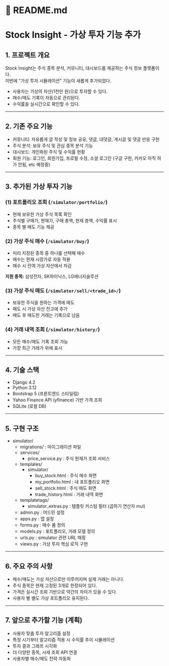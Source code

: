 <!-- Back/README.md -->
<!-- README.md -->
<!-- README.md -->
# 📄 README.md

# Stock Insight - 가상 투자 기능 추가

## 1. 프로젝트 개요
Stock Insight는 주식 종목 분석, 커뮤니티, 대시보드를 제공하는 주식 정보 플랫폼이다.  
이번에 "가상 투자 시뮬레이션" 기능이 새롭게 추가되었다.

- 사용자는 가상의 자산(1천만 원)으로 투자할 수 있다.
- 매수/매도 기록이 자동으로 관리된다.
- 수익률을 실시간으로 확인할 수 있다.

---

## 2. 기존 주요 기능

- 커뮤니티: 자유롭게 글 작성 및 정보 공유, 댓글, 대댓글, 게시글 및 댓글 반응 구현
- 주식 분석: 보유 주식 및 관심 종목 분석 기능
- 대시보드: 개인화된 주식 및 수익률 현황
- 회원 기능: 로그인, 회원가입, 프로필 수정, 소셜 로그인 (구글 구현, 카카오 아직 허가 안됨, etc 예정중)

---

## 3. 추가된 가상 투자 기능

### (1) 포트폴리오 조회 (`/simulator/portfolio/`)

- 현재 보유한 가상 주식 목록 확인
- 주식별 구매가, 현재가, 구매 총액, 현재 총액, 수익률 표시
- 종목 별 매도 기능 제공

### (2) 가상 주식 매수 (`/simulator/buy/`)

- 미리 지정된 종목 중 하나를 선택해 매수
- 매수는 현재 시장가로 자동 적용
- 매수 시 잔여 가상 자산에서 차감

**지원 종목:** 삼성전자, SK하이닉스, LG에너지솔루션

### (3) 가상 주식 매도 (`/simulator/sell/<trade_id>/`)

- 보유한 주식을 원하는 가격에 매도
- 매도 시 가상 자산 잔고에 추가
- 매도 후 매도한 거래는 기록으로 남음

### (4) 거래 내역 조회 (`/simulator/history/`)

- 모든 매수/매도 기록 조회 가능
- 가장 최근 거래가 위에 표시

---

## 4. 기술 스택

- Django 4.2
- Python 3.12
- Bootstrap 5 (프론트엔드 스타일링)
- Yahoo Finance API (yfinance) 기반 가격 조회
- SQLite (로컬 DB)

---

## 5. 구현 구조

- simulator/
  - migrations/ : 마이그레이션 파일
  - services/
    - price_service.py : 주식 현재가 조회 서비스
  - templates/
    - simulator/
      - buy_stock.html : 주식 매수 화면
      - my_portfolio.html : 내 포트폴리오 화면
      - sell_stock.html : 주식 매도 화면
      - trade_history.html : 거래 내역 화면
  - templatetags/
    - simulator_extras.py : 템플릿 커스텀 필터 (곱하기 연산자 mul)
  - admin.py : 어드민 설정
  - apps.py : 앱 설정
  - forms.py : 매수 폼 정의
  - models.py : 포트폴리오, 거래 모델 정의
  - urls.py : simulator 관련 URL 매핑
  - views.py : 가상 투자 핵심 로직 구현

---

## 6. 주요 주의 사항

- 매수/매도는 가상 자산으로만 이루어지며 실제 거래는 아니다.
- 주식 종목은 현재 고정된 3개로 한정되어 있다.
- 가격은 실시간 조회 기반으로 약간의 차이가 있을 수 있다.
- 사용자 별 별도 가상 포트폴리오 유지된다.

---

## 7. 앞으로 추가할 기능 (계획)

- 사용자 맞춤 투자 알고리즘 설정
- 특정 시기부터 알고리즘 적용 시 수익률 추이 시뮬레이션
- 투자 결과 그래프 시각화
- 더 다양한 종목, 시세 조회 API 연결
- 사용자별 매수/매도 전략 자동화